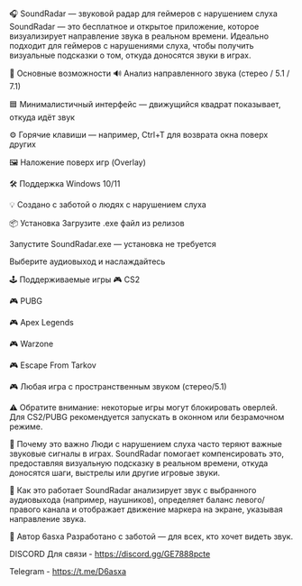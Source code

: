 ﻿🎧 SoundRadar — звуковой радар для геймеров с нарушением слуха SoundRadar — это бесплатное и открытое приложение, которое визуализирует направление звука в реальном времени. Идеально подходит для геймеров с нарушениями слуха, чтобы получить визуальные подсказки о том, откуда доносятся звуки в играх.

🧩 Основные возможности 🔊 Анализ направленного звука (стерео / 5.1 / 7.1)

🟦 Минималистичный интерфейс — движущийся квадрат показывает, откуда идёт звук

⚙️ Горячие клавиши — например, Ctrl+T для возврата окна поверх других

🖼️ Наложение поверх игр (Overlay)

🛠️ Поддержка Windows 10/11

💡 Создано с заботой о людях с нарушением слуха

📦 Установка Загрузите .exe файл из релизов

Запустите SoundRadar.exe — установка не требуется

Выберите аудиовыход и наслаждайтесь

🕹️ Поддерживаемые игры 🎮 CS2

🎮 PUBG

🎮 Apex Legends

🎮 Warzone

🎮 Escape From Tarkov

🎮 Любая игра с пространственным звуком (стерео/5.1)

⚠️ Обратите внимание: некоторые игры могут блокировать оверлей. Для CS2/PUBG рекомендуется запускать в оконном или безрамочном режиме.

💬 Почему это важно Люди с нарушением слуха часто теряют важные звуковые сигналы в играх. SoundRadar помогает компенсировать это, предоставляя визуальную подсказку в реальном времени, откуда доносятся шаги, выстрелы или другие игровые звуки.

🧠 Как это работает SoundRadar анализирует звук с выбранного аудиовыхода (например, наушников), определяет баланс левого/правого канала и отображает движение маркера на экране, указывая направление звука.

👤 Автор 6asxa Разработано с заботой — для всех, кто хочет видеть звук.

DISCORD Для связи - https://discord.gg/GE7888pcte

Telegram - https://t.me/D6asxa